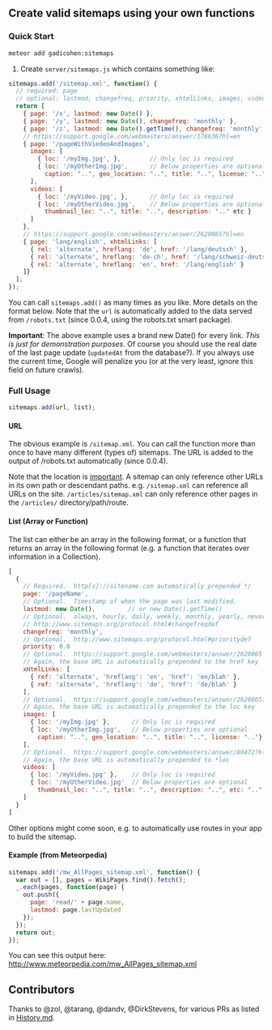 ## Create valid sitemaps using your own functions

### Quick Start

```bash
meteor add gadicohen:sitemaps
```

1. Create `server/sitemaps.js` which contains something like:

```js
sitemaps.add('/sitemap.xml', function() {
  // required: page
  // optional: lastmod, changefreq, priority, xhtmlLinks, images, videos
  return [
    { page: '/x', lastmod: new Date() },
    { page: '/y', lastmod: new Date(), changefreq: 'monthly' },
    { page: '/z', lastmod: new Date().getTime(), changefreq: 'monthly', priority: 0.8 },
    // https://support.google.com/webmasters/answer/178636?hl=en
    { page: '/pageWithViedeoAndImages',
      images: [
        { loc: '/myImg.jpg', },        // Only loc is required
        { loc: '/myOtherImg.jpg',      // Below properties are optional
          caption: "..", geo_location: "..", title: "..", license: ".."}
      ],
      videos: [
        { loc: '/myVideo.jpg', },      // Only loc is required
        { loc: '/myOtherVideo.jpg',    // Below properties are optional
          thumbnail_loc: "..", title: "..", description: ".." etc }
      ]
    },
    // https://support.google.com/webmasters/answer/2620865?hl=en
    { page: 'lang/english', xhtmlLinks: [
      { rel: 'alternate', hreflang: 'de', href: '/lang/deutsch' },
      { rel: 'alternate', hreflang: 'de-ch', href: '/lang/schweiz-deutsch' },
      { rel: 'alternate', hreflang: 'en', href: '/lang/english' }
    ]}
  ];
});
```

You can call `sitemaps.add()` as many times as you like.
More details on the format below.
Note that the `url` is automatically added to the data served from
`/robots.txt` (since 0.0.4, using the robots.txt smart package).

**Important**: The above example uses a brand new Date() for every link.  *This
is just for demonstration purposes*.  Of course you should use the real date
of the last page update (`updatedAt` from the database?).  If you always use
the current time, Google will penalize you (or at the very least, ignore this
field on future crawls).

### Full Usage

```js
sitemaps.add(url, list);
```

#### URL

The obvious example is `/sitemap.xml`.  You can call the function
more than once to have many different (types of) sitemaps.  The URL is added
to the output of /robots.txt automatically (since 0.0.4).

Note that the location is [important](http://www.sitemaps.org/protocol.html#location).  A sitemap can only
reference other URLs in its own path or descendant paths.  e.g. `/sitemap.xml`
can reference all URLs on the site.  `/articles/sitemap.xml` can only reference
other pages in the `/articles/` directory/path/route.

#### List (Array or Function)

The list can either be an array in the following format, or a function that
returns an array in the following format (e.g. a function that iterates over
information in a Collection).

```js
[
  {
    // Required.  http[s]://sitename.com automatically prepended */
    page: '/pageName',
    // Optional.  Timestamp of when the page was last modified.
    lastmod: new Date(),         // or new Date().getTime()
    // Optional.  always, hourly, daily, weekly, monthly, yearly, never
    // http://www.sitemaps.org/protocol.html#changefreqdef
    changefreq: 'monthly',
    // Optional.  http://www.sitemaps.org/protocol.html#prioritydef
    priority: 0.8
    // Optional.  https://support.google.com/webmasters/answer/2620865
    // Again, the base URL is automatically prepended to the href key
    xHtmlLinks: [
      { ref: 'alternate', 'hreflang': 'en', 'href': 'en/blah' },
      { ref: 'alternate', 'hreflang': 'de', 'href': 'de/blah' }
    ],
    // Optional.  https://support.google.com/webmasters/answer/2620865?hl=en
    // Again, the base URL is automatically prepended to the loc key
    images: [
      { loc: '/myImg.jpg' },      // Only loc is required
      { loc: '/myOtherImg.jpg',   // Below properties are optional
        caption: "..", geo_location: "..", title: "..", license: ".."}
    ],
    // Optional.  https://support.google.com/webmasters/answer/80472?hl=en
    // Again, the base URL is automatically prepended to *loc
    videos: [
      { loc: '/myVideo.jpg' },    // Only loc is required
      { loc: '/myOtherVideo.jpg'  // Below properties are optional
        thumbnail_loc: "..", title: "..", description: "..", etc: ".." }
    ]
  }
]
```

Other options might come soon, e.g. to automatically use routes in your app
to build the sitemap.

#### Example (from Meteorpedia)

```js
sitemaps.add('/mw_AllPages_sitemap.xml', function() {
  var out = [], pages = WikiPages.find().fetch();
  _.each(pages, function(page) {
    out.push({
      page: 'read/' + page.name,
      lastmod: page.lastUpdated
    });
  });
  return out;
});
```

You can see this output here: http://www.meteorpedia.com/mw_AllPages_sitemap.xml

## Contributors

Thanks to @zol, @tarang, @dandv, @DirkStevens, for various PRs as listed
in [History.md](History.md).